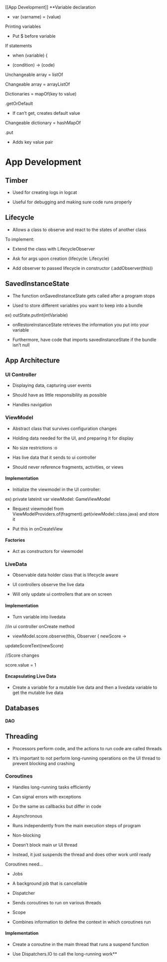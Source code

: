 [[App Development]]
**Variable declaration

-   var (varname) = (value)
    

Printing variables

-   Put $ before variable
    

If statements

-   when (variable) {
    

-   (condition) -> (code)
    

Unchangeable array = listOf

Changeable array = arrayListOf

Dictionaries = mapOf(key to value)

.getOrDefault

-   If can’t get, creates default value
    

Changeable dictionary = hashMapOf

.put

-   Adds key value pair
    

  

# App Development

## Timber

-   Used for creating logs in logcat
    

-   Useful for debugging and making sure code runs properly
    

## Lifecycle

-   Allows a class to observe and react to the states of another class
    

To implement:

-   Extend the class with LifecycleObserver
    
-   Ask for args upon creation (lifecycle: Lifecycle)
    
-   Add observer to passed lifecycle in constructor (.addObserver(this))
    

## SavedInstanceState

-   The function onSavedInstanceState gets called after a program stops
    

-   Used to store different variables you want to keep into a bundle
    

ex) outState.putInt(intVariable)

  

-   onRestoreInstanceState retrieves the information you put into your variable
    

-   Furthermore, have code that imports savedInstanceState if the bundle isn’t null
    

## App Architecture

### UI Controller

-   Displaying data, capturing user events
    
-   Should have as little responsibility as possible
    
-   Handles navigation
    

### ViewModel

-   Abstract class that survives configuration changes
    

-   Holding data needed for the UI, and preparing it for display
    

-   No size restrictions :o
    

-   Has live data that it sends to ui controller
    
-   Should never reference fragments, activities, or views
    

#### Implementation

-   Initialize the viewmodel in the UI controller:
    

ex) private lateinit var viewModel: GameViewModel

-   Request viewmodel from ViewModelProviders.of(fragment).get(viewModel::class.java) and store it
    
-   Put this in onCreateView
    

#### Factories

-   Act as constructors for viewmodel
    

### LiveData

-   Observable data holder class that is lifecycle aware
    
-   UI controllers observe the live data
    
-   Will only update ui controllers that are on screen
    

#### Implementation

-   Turn variable into livedata
    

//in ui controller onCreate method

-   viewModel.score.observe(this, Observer { newScore ->
    

updateScoreText(newScore)

//Score changes

score.value = 1

#### Encapsulating Live Data

-   Create a variable for a mutable live data and then a livedata variable to get the mutable live data
    

## Databases

#### DAO

## Threading

-   Processors perform code, and the actions to run code are called threads
    
-   It’s important to not perform long-running operations on the UI thread to prevent blocking and crashing
    

### Coroutines

-   Handles long-running tasks efficiently
    
-   Can signal errors with exceptions
    
-   Do the same as callbacks but differ in code
    
-   Asynchronous
    

-   Runs independently from the main execution steps of program
    

-   Non-blocking
    

-   Doesn’t block main ur UI thread
    
-   Instead, it just suspends the thread and does other work until ready
    

Coroutines need…

-   Jobs
    

-   A background job that is cancellable 
    

-   Dispatcher
    

-   Sends coroutines to run on various threads
    

-   Scope
    

-   Combines information to define the context in which coroutines run
    

#### Implementation

-   Create a coroutine in the main thread that runs a suspend function
    
-   Use Dispatchers.IO to call the long-running work**
